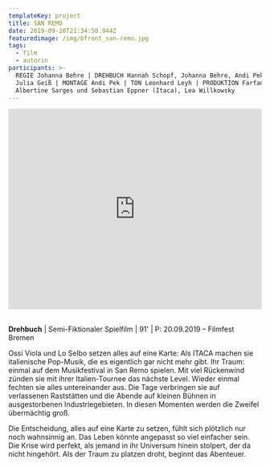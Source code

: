 ```yaml
---
templateKey: project
title: SAN REMO
date: 2019-09-20T21:34:50.944Z
featuredimage: /img/bfront_san-remo.jpg
tags:
  - film
  - autorin
participants: >-
  REGIE Johanna Behre | DREHBUCH Hannah Schopf, Johanna Behre, Andi Pek | KAMERA
  Julia Geiß | MONTAGE Andi Pek | TON Leonhard Leyh | PRODUKTION Farfan | MIT
  Albertine Sarges und Sebastian Eppner (Itaca), Lea Willkowsky
---
```

<iframe src="https://player.vimeo.com/video/361087205" width="100%" height="400" frameborder="0" allow="autoplay; fullscreen" allowfullscreen></iframe>

\
**Drehbuch** | Semi-Fiktionaler Spielfilm | 91' | P: 20.09.2019 – Filmfest Bremen

Ossi Viola und Lo Selbo setzen alles auf eine Karte: Als ITACA machen sie italienische Pop-Musik, die es eigentlich gar nicht mehr gibt. Ihr Traum: einmal auf dem Musikfestival in San Remo spielen. Mit viel Rückenwind zünden sie mit ihrer Italien-Tournee das nächste Level. Wieder einmal fechten sie alles untereinander aus. Die Tage verbringen sie auf verlassenen Raststätten und die Abende auf kleinen Bühnen in ausgestorbenen Industriegebieten. In diesen Momenten werden die Zweifel übermächtig groß. 

Die Entscheidung, alles auf eine Karte zu setzen, fühlt sich plötzlich nur noch wahnsinnig an. Das Leben könnte angepasst so viel einfacher sein. Die Krise wird perfekt, als jemand in ihr Universum hinein stolpert, der da nicht hingehört. Als der Traum zu platzen droht, beginnt das Abenteuer.
